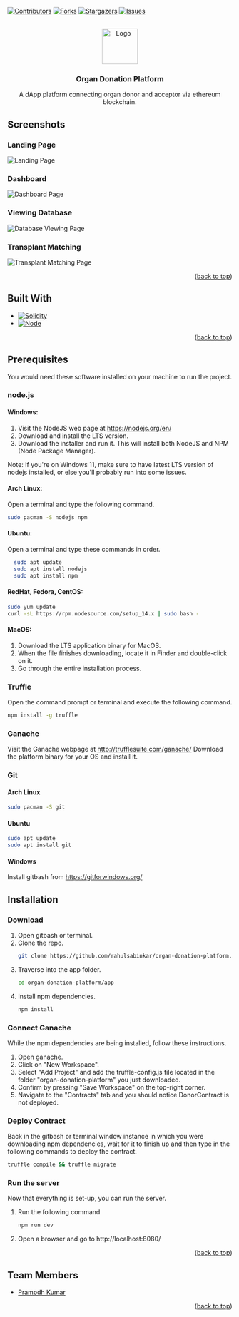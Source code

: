 
<a name="readme-top"></a>

[![Contributors][contributors-shield]][contributors-url]
[![Forks][forks-shield]][forks-url]
[![Stargazers][stars-shield]][stars-url]
[![Issues][issues-shield]][issues-url]
<!-- [![MIT License][license-shield]][license-url] -->

<!-- PROJECT LOGO -->
<br />
<div align="center">
  <a href="https://github.com/Pramodh9653/blockchain-based-management-for-organ-donation">
    <img src="app/images/../src/images/organ-donation-logo.svg" alt="Logo" width="80" height="80">
  </a>

<h3 align="center">Organ Donation Platform</h3>

  <p align="center">
    A dApp platform connecting organ donor and acceptor via ethereum blockchain.
    <br />
    <!-- <a href="https://github.com/Pramodh9653/blockchain-based-management-for-organ-donation"><strong>Explore the docs »</strong></a>
    <br />
    <br /> -->
    <!-- <a href="https://github.com/Pramodh9653/blockchain-based-management-for-organ-donation">View Demo</a> -->
  </p>
</div>

## Screenshots

### Landing Page

![Landing Page](app/src/screenshots/landing-page.png)

### Dashboard

![Dashboard Page](app/src/screenshots/dashboard.png)

### Viewing Database

![Database Viewing Page](app/src/screenshots/viewing-patients.png)

### Transplant Matching

![Transplant Matching Page](app/src/screenshots/transplant-matching.png)

<p align="right">(<a href="#readme-top">back to top</a>)</p>

## Built With

* [![Solidity][solidity-shield-url]][solidity-url]
* [![Node][node-shield-url]][node-url]

<p align="right">(<a href="#readme-top">back to top</a>)</p>

## Prerequisites

You would need these software installed on your machine to run the project.
### node.js

  #### Windows:
  1. Visit the NodeJS web page at https://nodejs.org/en/
  2. Download and install the LTS version.
  3. Download the installer and run it. This will install both NodeJS and NPM (Node
  Package Manager).
  
  Note: If you're on Windows 11, make sure to have latest LTS version of nodejs installed, or else you'll probably run into some issues.

  #### Arch Linux:
  Open a terminal and type the following command.
  ```sh
  sudo pacman -S nodejs npm
  ```

  #### Ubuntu:
  Open a terminal and type these commands in order.
  ```sh
    sudo apt update
    sudo apt install nodejs
    sudo apt install npm
  ```
  #### RedHat, Fedora, CentOS:
  ```sh
  sudo yum update
  curl -sL https://rpm.nodesource.com/setup_14.x | sudo bash -
  ```
  #### MacOS:
  1. Download the LTS application binary for MacOS.
  2. When the file finishes downloading, locate it in Finder and double-click on it.
  3. Go through the entire installation process.
   
### Truffle
Open the command prompt or terminal and execute the following command.
```sh
npm install -g truffle
```

### Ganache
Visit the Ganache webpage at http://trufflesuite.com/ganache/
Download the platform binary for your OS and install it.

### Git

#### Arch Linux
```sh
sudo pacman -S git
```

#### Ubuntu
```sh
sudo apt update
sudo apt install git
```

#### Windows
Install gitbash from https://gitforwindows.org/

## Installation

### Download
1. Open gitbash or terminal.
2. Clone the repo.
   ```sh
   git clone https://github.com/rahulsabinkar/organ-donation-platform.git
   ```
3. Traverse into the app folder.
   ```sh
   cd organ-donation-platform/app
   ```
4. Install npm dependencies.
   ```sh
   npm install
   ```

### Connect Ganache
While the npm dependencies are being installed, follow these instructions.
1. Open ganache.
2. Click on "New Workspace".
3. Select "Add Project" and add the truffle-config.js file located in the folder "organ-donation-platform" you just downloaded.
4. Confirm by pressing "Save Workspace" on the top-right corner.
5. Navigate to the "Contracts" tab and you should notice DonorContract is not deployed.

### Deploy Contract
Back in the gitbash or terminal window instance in which you were downloading npm dependencies, wait for it to finish up and then type in the following commands to deploy the contract.
```sh
truffle compile && truffle migrate
```

### Run the server
Now that everything is set-up, you can run the server.
1. Run the following command
   ```sh
   npm run dev
   ```
2. Open a browser and go to http://localhost:8080/

<p align="right">(<a href="#readme-top">back to top</a>)</p>

## Team Members

* [Pramodh Kumar](https://github.com/Pramodh9653)

<p align="right">(<a href="#readme-top">back to top</a>)</p>


<!-- MARKDOWN LINKS & IMAGES -->
<!-- https://www.markdownguide.org/basic-syntax/#reference-style-links -->
[contributors-shield]: https://img.shields.io/github/contributors/rahulsabinkar/organ-donation-platform.svg?style=for-the-badge
[contributors-url]: https://github.com/rahulsabinkar/organ-donation-platform/graphs/contributors
[forks-shield]: https://img.shields.io/github/forks/rahulsabinkar/organ-donation-platform.svg?style=for-the-badge
[forks-url]: https://github.com/rahulsabinkar/organ-donation-platform/network/members
[stars-shield]: https://img.shields.io/github/stars/rahulsabinkar/organ-donation-platform.svg?style=for-the-badge
[stars-url]: https://github.com/rahulsabinkar/organ-donation-platform/stargazers
[issues-shield]: https://img.shields.io/github/issues/rahulsabinkar/organ-donation-platform.svg?style=for-the-badge
[issues-url]: https://github.com/rahulsabinkar/organ-donation-platform/issues
[node-shield-url]: https://img.shields.io/badge/node.js-brightgreen?style=for-the-badge&logo=nextdotjs&logoColor=white
[node-url]: https://nodejs.org/
[solidity-shield-url]: https://img.shields.io/badge/solidity-blue?style=for-the-badge&logo=solidity&logoColor=white
[solidity-url]: https://soliditylang.org/